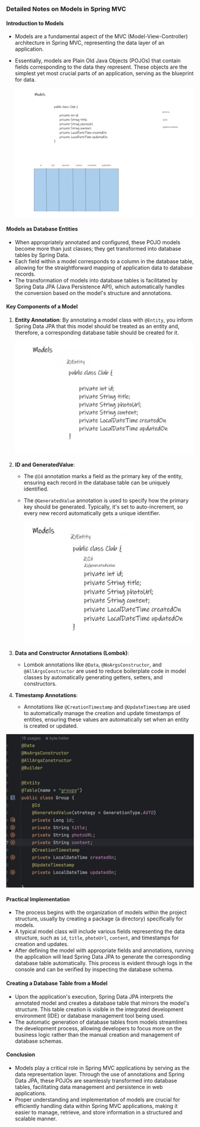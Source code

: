 ### Detailed Notes on Models in Spring MVC

#### Introduction to Models

- Models are a fundamental aspect of the MVC (Model-View-Controller) architecture in Spring MVC, representing the data layer of an application.
- Essentially, models are Plain Old Java Objects (POJOs) that contain fields corresponding to the data they represent. These objects are the simplest yet most crucial parts of an application, serving as the blueprint for data.

  ![alt text](image-2.png)

#### Models as Database Entities

- When appropriately annotated and configured, these POJO models become more than just classes; they get transformed into database tables by Spring Data.
- Each field within a model corresponds to a column in the database table, allowing for the straightforward mapping of application data to database records.
- The transformation of models into database tables is facilitated by Spring Data JPA (Java Persistence API), which automatically handles the conversion based on the model's structure and annotations.

#### Key Components of a Model

1. **Entity Annotation**: By annotating a model class with `@Entity`, you inform Spring Data JPA that this model should be treated as an entity and, therefore, a corresponding database table should be created for it.

   ![alt text](image-3.png)

2. **ID and GeneratedValue**:

   - The `@Id` annotation marks a field as the primary key of the entity, ensuring each record in the database table can be uniquely identified.
   - The `@GeneratedValue` annotation is used to specify how the primary key should be generated. Typically, it's set to auto-increment, so every new record automatically gets a unique identifier.

     ![alt text](image-4.png)

3. **Data and Constructor Annotations (Lombok)**:

   - Lombok annotations like `@Data`, `@NoArgsConstructor`, and `@AllArgsConstructor` are used to reduce boilerplate code in model classes by automatically generating getters, setters, and constructors.

4. **Timestamp Annotations**:
   - Annotations like `@CreationTimestamp` and `@UpdateTimestamp` are used to automatically manage the creation and update timestamps of entities, ensuring these values are automatically set when an entity is created or updated.

![alt text](image-5.png)

#### Practical Implementation

- The process begins with the organization of models within the project structure, usually by creating a package (a directory) specifically for models.
- A typical model class will include various fields representing the data structure, such as `id`, `title`, `photoUrl`, `content`, and timestamps for creation and updates.
- After defining the model with appropriate fields and annotations, running the application will lead Spring Data JPA to generate the corresponding database table automatically. This process is evident through logs in the console and can be verified by inspecting the database schema.

#### Creating a Database Table from a Model

- Upon the application's execution, Spring Data JPA interprets the annotated model and creates a database table that mirrors the model's structure. This table creation is visible in the integrated development environment (IDE) or database management tool being used.
- The automatic generation of database tables from models streamlines the development process, allowing developers to focus more on the business logic rather than the manual creation and management of database schemas.

#### Conclusion

- Models play a critical role in Spring MVC applications by serving as the data representation layer. Through the use of annotations and Spring Data JPA, these POJOs are seamlessly transformed into database tables, facilitating data management and persistence in web applications.
- Proper understanding and implementation of models are crucial for efficiently handling data within Spring MVC applications, making it easier to manage, retrieve, and store information in a structured and scalable manner.
